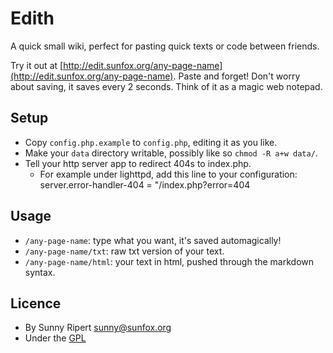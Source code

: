 Edith
=====

A quick small wiki, perfect for pasting quick texts or code between friends.

Try it out at [http://edit.sunfox.org/any-page-name](http://edit.sunfox.org/any-page-name). Paste and forget! Don't worry about saving, it saves every 2 seconds. Think of it as a magic web notepad.

Setup
-------------

- Copy `config.php.example` to `config.php`, editing it as you like.
- Make your `data` directory writable, possibly like so `chmod -R a+w data/`.
- Tell your http server app to redirect 404s to index.php.
  - For example under lighttpd, add this line to your configuration:
    server.error-handler-404 = "/index.php?error=404

Usage
-----

- `/any-page-name`: type what you want, it's saved automagically!
- `/any-page-name/txt`: raw txt version of your text.
- `/any-page-name/html`: your text in html, pushed through the markdown syntax.


Licence
------

- By Sunny Ripert <sunny@sunfox.org>
- Under the [GPL](http://www.gnu.org/copyleft/gpl.html)

